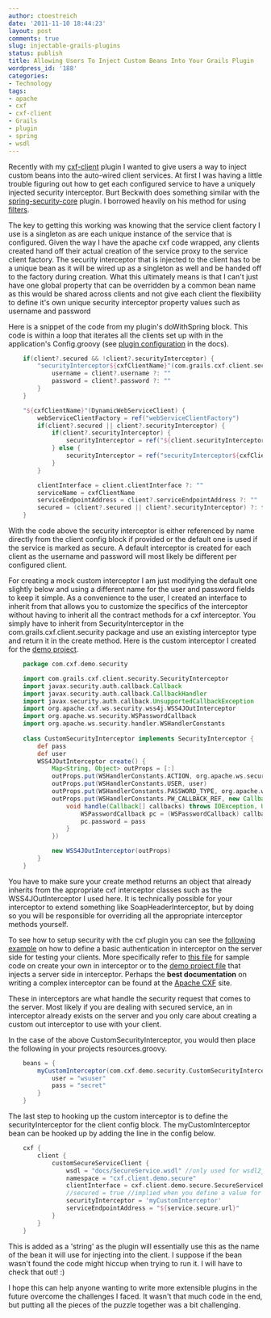 ```yaml
---
author: ctoestreich
date: '2011-11-10 18:44:23'
layout: post
comments: true
slug: injectable-grails-plugins
status: publish
title: Allowing Users To Inject Custom Beans Into Your Grails Plugin
wordpress_id: '188'
categories:
- Technology
tags:
- apache
- cxf
- cxf-client
- Grails
- plugin
- spring
- wsdl
---
```


Recently with my [cxf-client][1] plugin I wanted to give users a way to inject
custom beans into the auto-wired client services. At first I was having a
little trouble figuring out how to get each configured service to have a
uniquely injected security interceptor. Burt Beckwith does something similar
with the [spring-security-core][2] plugin. I borrowed heavily on his method
for using [filters][3].

The key to getting this working was knowing that the service client factory I
use is a singleton as are each unique instance of the service that is
configured. Given the way I have the apache cxf code wrapped, any clients
created hand off their actual creation of the service proxy to the service
client factory. The security interceptor that is injected to the client has
to be a unique bean as it will be wired up as a singleton as well and be
handed off to the factory during creation. What this ultimately means is that
I can't just have one global property that can be overridden by a common bean
name as this would be shared across clients and not give each client the
flexibility to define it's own unique security interceptor property values
such as username and password

<!-- more -->

Here is a snippet of the code from my plugin's doWithSpring block. This code
is within a loop that iterates all the clients set up with in the
application's Config.groovy (see [plugin configuration][4] in the docs).

``` groovy
    if(client?.secured && !client?.securityInterceptor) {
        "securityInterceptor${cxfClientName}"(com.grails.cxf.client.security.DefaultSecurityOutInterceptor) {
            username = client?.username ?: ""
            password = client?.password ?: ""
        }
    }

    "${cxfClientName}"(DynamicWebServiceClient) {
        webServiceClientFactory = ref("webServiceClientFactory")
        if(client?.secured || client?.securityInterceptor) {
            if(client?.securityInterceptor) {
                securityInterceptor = ref("${client.securityInterceptor}")
            } else {
                securityInterceptor = ref("securityInterceptor${cxfClientName}")
            }
        }

        clientInterface = client.clientInterface ?: ""
        serviceName = cxfClientName
        serviceEndpointAddress = client?.serviceEndpointAddress ?: ""
        secured = (client?.secured || client?.securityInterceptor) ?: false
    }
```

With the code above the security interceptor is either referenced by name
directly from the client config block if provided or the default one is used
if the service is marked as secure. A default interceptor is created for each
client as the username and password will most likely be different per
configured client.

For creating a mock custom interceptor I am just modifying the default one
slightly below and using a different name for the user and password fields to
keep it simple. As a convenience to the user, I created an interface to
inherit from that allows you to customize the specifics of the interceptor
without having to inherit all the contract methods for a cxf interceptor. You
simply have to inherit from SecurityInterceptor in the
com.grails.cxf.client.security package and use an existing interceptor type
and return it in the create method. Here is the custom interceptor I created
for the [demo project][5].


``` groovy
    package com.cxf.demo.security

    import com.grails.cxf.client.security.SecurityInterceptor
    import javax.security.auth.callback.Callback
    import javax.security.auth.callback.CallbackHandler
    import javax.security.auth.callback.UnsupportedCallbackException
    import org.apache.cxf.ws.security.wss4j.WSS4JOutInterceptor
    import org.apache.ws.security.WSPasswordCallback
    import org.apache.ws.security.handler.WSHandlerConstants
    
    class CustomSecurityInterceptor implements SecurityInterceptor {
        def pass
        def user
        WSS4JOutInterceptor create() {
            Map<String, Object> outProps = [:]
            outProps.put(WSHandlerConstants.ACTION, org.apache.ws.security.handler.WSHandlerConstants.USERNAME_TOKEN)
            outProps.put(WSHandlerConstants.USER, user)
            outProps.put(WSHandlerConstants.PASSWORD_TYPE, org.apache.ws.security.WSConstants.PW_TEXT)
            outProps.put(WSHandlerConstants.PW_CALLBACK_REF, new CallbackHandler() {
                void handle(Callback[] callbacks) throws IOException, UnsupportedCallbackException {
                    WSPasswordCallback pc = (WSPasswordCallback) callbacks[0]
                    pc.password = pass
                }
            })

            new WSS4JOutInterceptor(outProps)
        }
    }
```

You have to make sure your create method returns an object that already
inherits from the appropriate cxf interceptor classes such as the
WSS4JOutInterceptor I used here. It is technically possible for your
interceptor to extend something like SoapHeaderInterceptor, but by doing so
you will be responsible for overriding all the appropriate interceptor methods
yourself.

To see how to setup security with the cxf plugin you can see the [following
example][6] on how to define a basic authentication in interceptor on the
server side for testing your clients. More specifically refer to [this
file][7] for sample code on create your own in interceptor or to the [demo
project file][8] that injects a server side in interceptor.  Perhaps the
**best documentation** on writing a complex interceptor can be found at the
[Apache CXF][9] site.

These in interceptors are what handle the security request that comes to the
server.  Most likely if you are dealing with secured service, an in
interceptor already exists on the server and you only care about creating a
custom out interceptor to use with your client.

In the case of the above CustomSecurityInterceptor, you would then place the
following in your projects resources.groovy.

``` groovy
    beans = {
        myCustomInterceptor(com.cxf.demo.security.CustomSecurityInterceptor){
            user = "wsuser"
            pass = "secret"
        }
    }
```

The last step to hooking up the custom interceptor is to define the
securityInterceptor for the client config block. The myCustomInterceptor bean
can be hooked up by adding the line in the config below.

``` groovy
    cxf {
        client {
            customSecureServiceClient {
                wsdl = "docs/SecureService.wsdl" //only used for wsdl2java script target
                namespace = "cxf.client.demo.secure"
                clientInterface = cxf.client.demo.secure.SecureServicePortType
                //secured = true //implied when you define a value for securityInterceptor
                securityInterceptor = 'myCustomInterceptor'
                serviceEndpointAddress = "${service.secure.url}"
            }
        }
    }
```

This is added as a 'string' as the plugin will essentially use this as the
name of the bean it will use for injecting into the client.  I suppose if the
bean wasn't found the code might hiccup when trying to run it.  I will have to
check that out! :)

I hope this can help anyone wanting to write more extensible plugins in the
future overcome the challenges I faced.  It wasn't that much code in the end,
but putting all the pieces of the puzzle together was a bit challenging.

   [1]: http://grails.org/plugin/cxf-client
   [2]: https://github.com/grails-plugins/grails-spring-security-core/blob/master/SpringSecurityCoreGrailsPlugin.groovy
   [3]: http://grails-plugins.github.com/grails-spring-security-core/docs/manual/guide/16%20Filters.html
   [4]: https://github.com/Grails-Plugin-Consortium/cxf-client
   [5]: https://github.com/Grails-Plugin-Consortium/cxf-client-demo
   [6]: http://www.technipelago.se/content/technipelago/blog/basic-authentication-grails-cxf
   [7]: http://chrisdail.com/download/BasicAuthAuthorizationInterceptor.java
   [8]: https://github.com/Grails-Plugin-Consortium/cxf-client-demo/blob/master/grails-app/conf/BootStrap.groovy
   [9]: http://cxf.apache.org/docs/interceptors.html

